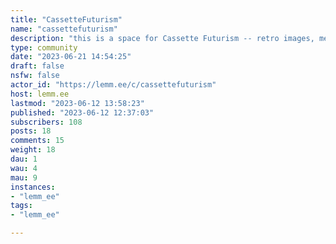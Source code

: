 ```yaml
---
title: "CassetteFuturism" 
name: "cassettefuturism"
description: "this is a space for Cassette Futurism -- retro images, media, design and technology from the 70s and 80s*reposts to get started, mods welcome"
type: community
date: "2023-06-21 14:54:25"
draft: false
nsfw: false
actor_id: "https://lemm.ee/c/cassettefuturism"
host: lemm.ee
lastmod: "2023-06-12 13:58:23"
published: "2023-06-12 12:37:03"
subscribers: 108
posts: 18
comments: 15
weight: 18
dau: 1
wau: 4
mau: 9
instances:
- "lemm_ee"
tags: 
- "lemm_ee"

---
```

